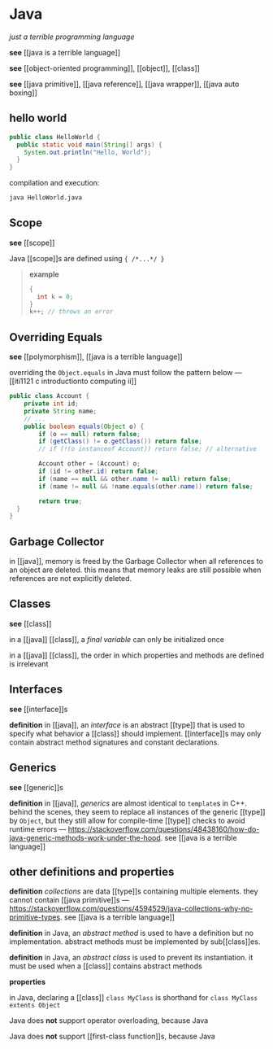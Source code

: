 # Java

_just a terrible programming language_

**see** [[java is a terrible language]]

**see** [[object-oriented programming]], [[object]], [[class]]

**see** [[java primitive]], [[java reference]], [[java wrapper]], [[java auto boxing]]

## hello world

```java
public class HelloWorld {
  public static void main(String[] args) {
    System.out.println("Hello, World");
  }
}
```

compilation and execution:

```bash
java HelloWorld.java
```

## Scope

**see** [[scope]]

Java [[scope]]s are defined using `{ /*...*/ }`

> **example**
>
> ```java
> {
>   int k = 0;
> }
> k++; // throws an error
> ```

## Overriding Equals

**see** [[polymorphism]], [[java is a terrible language]]

overriding the `Object.equals` in Java must follow the pattern below &mdash; [[iti1121 c introductionto computing ii]]

```java
public class Account {
	private int id;
	private String name;
	// ...
	public boolean equals(Object o) {
		if (o == null) return false;
		if (getClass() != o.getClass()) return false;
		// if (!(o instanceof Account)) return false; // alternative

		Account other = (Account) o;
		if (id != other.id) return false;
		if (name == null && other.name != null) return false;
		if (name != null && !name.equals(other.name)) return false;

		return true;
  }
}
```

## Garbage Collector

in [[java]], memory is freed by the Garbage Collector when all references to an object are deleted. this means that memory leaks are still possible when references are not explicitly deleted.

## Classes

**see** [[class]]

in a [[java]] [[class]], a _final variable_ can only be initialized once

in a [[java]] [[class]], the order in which properties and methods are defined is irrelevant

## Interfaces

**see** [[interface]]s

**definition** in [[java]], an _interface_ is an abstract [[type]] that is used to specify what behavior a [[class]] should implement. [[interface]]s may only contain abstract method signatures and constant declarations.

## Generics

**see** [[generic]]s

**definition** in [[java]], _generics_ are almost identical to `template`s in C++. behind the scenes, they seem to replace all instances of the generic [[type]] by `Object`, but they still allow for compile-time [[type]] checks to avoid runtime errors &mdash; <https://stackoverflow.com/questions/48438160/how-do-java-generic-methods-work-under-the-hood>. see [[java is a terrible language]]

## other definitions and properties

**definition** _collections_ are data [[type]]s containing multiple elements. they cannot contain [[java primitive]]s &mdash; <https://stackoverflow.com/questions/4594529/java-collections-why-no-primitive-types>. see [[java is a terrible language]]

**definition** in Java, an _abstract method_ is used to have a definition but no implementation. abstract methods must be implemented by sub[[class]]es.

**definition** in Java, an _abstract class_ is used to prevent its instantiation. it must be used when a [[class]] contains abstract methods

**properties**

in Java, declaring a [[class]] `class MyClass` is shorthand for `class MyClass extents Object`

Java does **not** support operator overloading, because Java

Java does **not** support [[first-class function]]s, because Java
